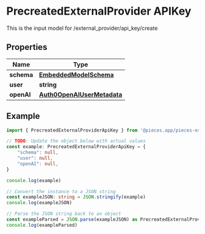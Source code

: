 
# PrecreatedExternalProvider APIKey

This is the input model for /external_provider/api_key/create

## Properties

Name | Type
------------ | -------------
**schema** | [**EmbeddedModelSchema**](EmbeddedModelSchema)
**user** | **string**
**openAI** | [**Auth0OpenAIUserMetadata**](Auth0OpenAIUserMetadata)

## Example

```typescript
import { PrecreatedExternalProviderApiKey } from '@pieces.app/pieces-os-client'

// TODO: Update the object below with actual values
const example: PrecreatedExternalProviderApiKey = {
    "schema": null,
    "user": null,
    "openAI": null,
}

console.log(example)

// Convert the instance to a JSON string
const exampleJSON: string = JSON.stringify(example)
console.log(exampleJSON)

// Parse the JSON string back to an object
const exampleParsed = JSON.parse(exampleJSON) as PrecreatedExternalProviderApiKey
console.log(exampleParsed)
```



